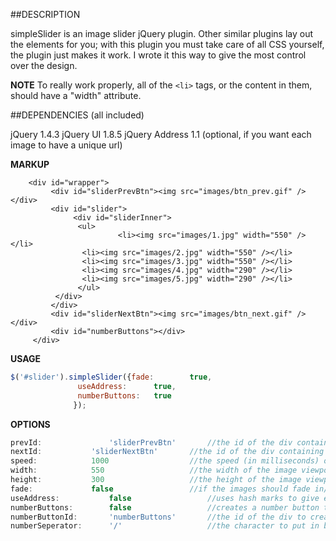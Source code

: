 ##DESCRIPTION

simpleSlider is an image slider jQuery plugin.  Other similar plugins lay out the elements for you; with this plugin you must take care of all CSS yourself, the plugin just makes it work.  I wrote it this way to give the most control over the design.

**NOTE**  To really work properly, all of the ```<li>``` tags, or the content in them, should have a "width" attribute.


##DEPENDENCIES (all included)

jQuery 1.4.3
jQuery UI 1.8.5
jQuery Address 1.1 (optional, if you want each image to have a unique url)


**MARKUP**
 ```
     <div id="wrapper">
          <div id="sliderPrevBtn"><img src="images/btn_prev.gif" /></div>
          <div id="slider">
               <div id="sliderInner">
	            <ul>
    	                 <li><img src="images/1.jpg" width="550" /></li>
		         <li><img src="images/2.jpg" width="550" /></li>
		         <li><img src="images/3.jpg" width="550" /></li>
		         <li><img src="images/4.jpg" width="290" /></li>
		         <li><img src="images/5.jpg" width="290" /></li>
	            </ul>
	       </div>
          </div>
          <div id="sliderNextBtn"><img src="images/btn_next.gif" /></div>
          <div id="numberButtons"></div>
      </div>
``` 

**USAGE**
``` javascript
$('#slider').simpleSlider({fade: 		true,
  			   useAddress:     	true,
  			   numberButtons:  	true
			  });
```


**OPTIONS**
``` javascript
prevId:               'sliderPrevBtn'       //the id of the div containing the previous button (back arrow)
nextId: 	      'sliderNextBtn'       //the id of the div containing the next button (forward arrow)	
speed: 		      1000                  //the speed (in milliseconds) of the transition
width: 		      550                   //the width of the image viewport
height:		      300                   //the height of the image viewport
fade: 		      false                 //if the images should fade in/out on transition 
useAddress:           false                 //uses hash marks to give each image a unique url
numberButtons:        false                 //creates a number button to click on for each image
numberButtonId:       'numberButtons'       //the id of the div to create the numbers in
numberSeperator:      '/'                   //the character to put in between the number buttons.  (e.g: 1 / 2 / 3)
```